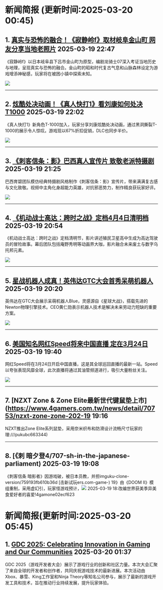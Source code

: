 # 新闻简报 (更新时间:2025-03-20 00:45)

## 1. [真实与恐怖的融合！《寂静岭f》取材岐阜金山町 网友分享当地老照片](https://www.3dmgame.com/news/202503/3916736.html)   2025-03-19 22:47

《寂静岭f》以日本岐阜县下吕市金山町为原型，编剧龙骑士07深入考证当地历史与地理，呈现真实与恐怖的融合。金山町的昭和时代复古气息和山脉森林设定为游戏增添神秘感，玩家将在被困小镇中探索未知。

![](https://img.3dmgame.com/uploads/images/news/20250319/1742395371_656255_jpg_r.jpg)

---

## 2. [炫酷处决动画！《真人快打1》看刘康如何处决T1000](https://www.3dmgame.com/news/202503/3916735.html)   2025-03-19 22:02

《真人快打1》新角色T-1000加入，玩家分享刘康炫酷处决动画，通过黑洞撕裂T-1000的展示令人惊叹。游戏现以67%折扣促销，DLC也同步半价。

![](https://img.3dmgame.com/uploads/images/news/20250319/1742392760_513696_jpg_r.jpg)

---

## 3. [《刺客信条：影》巴西真人宣传片 致敬老派特摄剧](https://www.3dmgame.com/news/202503/3916734.html)   2025-03-19 21:25

巴西育碧团队模仿经典特摄剧风格制作《刺客信条：影》宣传片，带来满满复古感与文化致敬。视频中主角化身超能力英雄，对抗邪恶势力，制作精良获玩家好评。

![](https://img.3dmgame.com/uploads/images/news/20250319/1742390640_276545_jpg_r.jpg)

---

## 4. [《机动战士高达：跨时之战》定档4月4日清明档](https://www.3dmgame.com/news/202503/3916733.html)   2025-03-19 20:54

《机动战士高达：跨时之战》定档清明节，影片讲述殖民卫星高中生成为高达驾驶员的冒险故事。幕后团队包括庵野秀明等动画界大咖，影片融合未来废土与数字乌托邦元素。

![](https://img.3dmgame.com/uploads/images/news/20250319/1742393150_252929.jpg)

---

## 5. [星战机器人成真！英伟达GTC大会首秀呆萌机器人](https://www.3dmgame.com/news/202503/3916732.html)   2025-03-19 20:20

英伟达在GTC大会展示呆萌机器人Blue，灵感源自《星球大战》，搭载先进的Newton物理引擎技术。CEO黄仁勋表示机器人技术是解决未来劳动力短缺的重要方案。

![](https://img.3dmgame.com/uploads/images/news/20250319/1742387866_467023_jpg_r.jpg)

---

## 6. [美国知名网红Speed将来中国直播 定在3月24日](https://www.3dmgame.com/news/202503/3916731.html)   2025-03-19 19:40

网红Speed将在3月24日开启中国直播，这是其全球巡回直播的最新一站。Speed以夸张表现风靡全球，此次直播将通过其油管频道进行，吸引大量粉丝关注。

![](https://img.3dmgame.com/uploads/images/news/20250319/1742385635_203045_jpg_r.jpg)

---

## 7. [NZXT Zone & Zone Elite最新世代键鼠垫上市](https://www.4gamers.com.tw/news/detail/70753/nzxt-zone-zone-202-19 19:16

NZXT推出Zone Elite系列鼠垫，采用奈米织布和防滑设计流畅尺寸玩家的理:///pukubc663344)

---

## 8. [《刺 暗夕登4/707-sh-in-the-japanese-parliament)   2025-03-19 19:08

《刺客信条 暗影者》因游戏破，被日本员教，并担imguku-clone-version/759193fb610b36d [击新试玩ers.com-game-)  19》由《DOOM II》模组重制，采用虚幻引，玩家怪游戏预计，![](https://img.4gamers.com.tw/puku-clone-version/a674062e1b8a16a94d3361b8af0f##常技能食食番.4gamers.com.tw/news/detail/70764/japanese-poll-ranks-meshi-anime)   2025-03-19 18:改编世界获美季异美食爱好者的喜爱!4gamone02ecf623
# 新闻简报(更新时间:2025-03-20 05:45)

## 1. [GDC 2025: Celebrating Innovation in Gaming and Our Communities](https://news.microsoft.com/source/shortform/xbox-blizzard-king-ninja-theory-gdc-2025/#new_tab)   2025-03-20 01:37

GDC 2025（游戏开发者大会）展示了游戏行业的创新和社区力量。本次大会汇聚了来自全球的开发者和创作者，共同庆祝游戏技术的最新进展。本次活动由Xbox、暴雪、King工作室和Ninja Theory等知名公司参与，展示了最新的游戏开发工具和技术，旨在推动行业持续发展，提升玩家体验。

